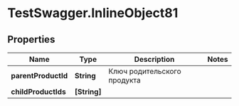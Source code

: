 # TestSwagger.InlineObject81

## Properties

Name | Type | Description | Notes
------------ | ------------- | ------------- | -------------
**parentProductId** | **String** | Ключ родительского продукта | 
**childProductIds** | **[String]** |  | 


